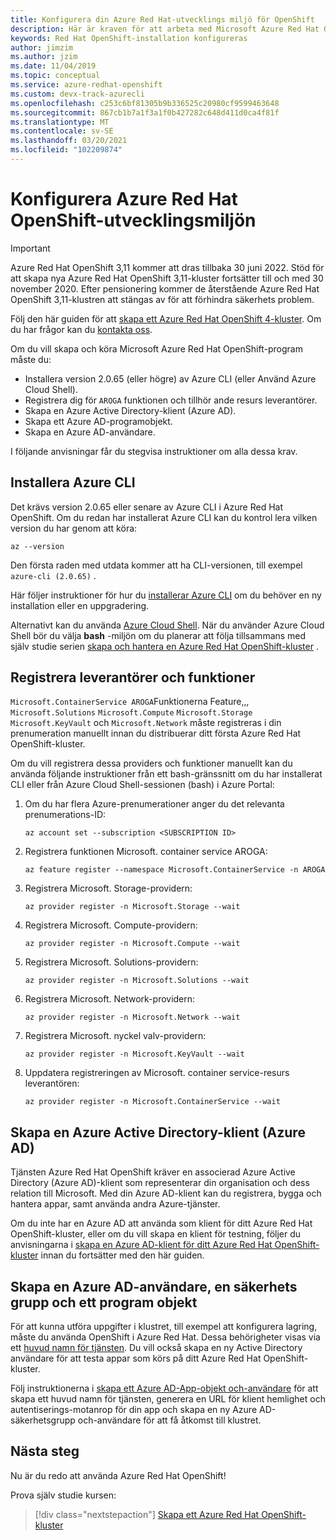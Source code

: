 ```yaml
---
title: Konfigurera din Azure Red Hat-utvecklings miljö för OpenShift
description: Här är kraven för att arbeta med Microsoft Azure Red Hat OpenShift.
keywords: Red Hat OpenShift-installation konfigureras
author: jimzim
ms.author: jzim
ms.date: 11/04/2019
ms.topic: conceptual
ms.service: azure-redhat-openshift
ms.custom: devx-track-azurecli
ms.openlocfilehash: c253c6bf81305b9b336525c20980cf9599463648
ms.sourcegitcommit: 867cb1b7a1f3a1f0b427282c648d411d0ca4f81f
ms.translationtype: MT
ms.contentlocale: sv-SE
ms.lasthandoff: 03/20/2021
ms.locfileid: "102209874"
---
```

# <a name="set-up-your-azure-red-hat-openshift-dev-environment"></a>Konfigurera Azure Red Hat OpenShift-utvecklingsmiljön

> [!IMPORTANT]
> Azure Red Hat OpenShift 3,11 kommer att dras tillbaka 30 juni 2022. Stöd för att skapa nya Azure Red Hat OpenShift 3,11-kluster fortsätter till och med 30 november 2020. Efter pensionering kommer de återstående Azure Red Hat OpenShift 3,11-klustren att stängas av för att förhindra säkerhets problem.
> 
> Följ den här guiden för att [skapa ett Azure Red Hat OpenShift 4-kluster](tutorial-create-cluster.md).
> Om du har frågor kan du [kontakta oss](mailto:arofeedback@microsoft.com).

Om du vill skapa och köra Microsoft Azure Red Hat OpenShift-program måste du:

* Installera version 2.0.65 (eller högre) av Azure CLI (eller Använd Azure Cloud Shell).
* Registrera dig för `AROGA` funktionen och tillhör ande resurs leverantörer.
* Skapa en Azure Active Directory-klient (Azure AD).
* Skapa ett Azure AD-programobjekt.
* Skapa en Azure AD-användare.

I följande anvisningar får du stegvisa instruktioner om alla dessa krav.

## <a name="install-the-azure-cli"></a>Installera Azure CLI

Det krävs version 2.0.65 eller senare av Azure CLI i Azure Red Hat OpenShift. Om du redan har installerat Azure CLI kan du kontrol lera vilken version du har genom att köra:

```azurecli
az --version
```

Den första raden med utdata kommer att ha CLI-versionen, till exempel `azure-cli (2.0.65)` .

Här följer instruktioner för hur du [installerar Azure CLI](/cli/azure/install-azure-cli) om du behöver en ny installation eller en uppgradering.

Alternativt kan du använda [Azure Cloud Shell](../cloud-shell/overview.md). När du använder Azure Cloud Shell bör du välja **bash** -miljön om du planerar att följa tillsammans med själv studie serien [skapa och hantera en Azure Red Hat OpenShift-kluster](tutorial-create-cluster.md) .

## <a name="register-providers-and-features"></a>Registrera leverantörer och funktioner

`Microsoft.ContainerService AROGA`Funktionerna Feature,,, `Microsoft.Solutions` `Microsoft.Compute` `Microsoft.Storage` `Microsoft.KeyVault` och `Microsoft.Network` måste registreras i din prenumeration manuellt innan du distribuerar ditt första Azure Red Hat OpenShift-kluster.

Om du vill registrera dessa providers och funktioner manuellt kan du använda följande instruktioner från ett bash-gränssnitt om du har installerat CLI eller från Azure Cloud Shell-sessionen (bash) i Azure Portal:

1. Om du har flera Azure-prenumerationer anger du det relevanta prenumerations-ID:

    ```azurecli
    az account set --subscription <SUBSCRIPTION ID>
    ```

1. Registrera funktionen Microsoft. container service AROGA:

    ```azurecli
    az feature register --namespace Microsoft.ContainerService -n AROGA
    ```

1. Registrera Microsoft. Storage-providern:

    ```azurecli
    az provider register -n Microsoft.Storage --wait
    ```
    
1. Registrera Microsoft. Compute-providern:

    ```azurecli
    az provider register -n Microsoft.Compute --wait
    ```

1. Registrera Microsoft. Solutions-providern:

    ```azurecli
    az provider register -n Microsoft.Solutions --wait
    ```

1. Registrera Microsoft. Network-providern:

    ```azurecli
    az provider register -n Microsoft.Network --wait
    ```

1. Registrera Microsoft. nyckel valv-providern:

    ```azurecli
    az provider register -n Microsoft.KeyVault --wait
    ```

1. Uppdatera registreringen av Microsoft. container service-resurs leverantören:

    ```azurecli
    az provider register -n Microsoft.ContainerService --wait
    ```

## <a name="create-an-azure-active-directory-azure-ad-tenant"></a>Skapa en Azure Active Directory-klient (Azure AD)

Tjänsten Azure Red Hat OpenShift kräver en associerad Azure Active Directory (Azure AD)-klient som representerar din organisation och dess relation till Microsoft. Med din Azure AD-klient kan du registrera, bygga och hantera appar, samt använda andra Azure-tjänster.

Om du inte har en Azure AD att använda som klient för ditt Azure Red Hat OpenShift-kluster, eller om du vill skapa en klient för testning, följer du anvisningarna i [skapa en Azure AD-klient för ditt Azure Red Hat OpenShift-kluster](howto-create-tenant.md) innan du fortsätter med den här guiden.

## <a name="create-an-azure-ad-user-security-group-and-application-object"></a>Skapa en Azure AD-användare, en säkerhets grupp och ett program objekt

För att kunna utföra uppgifter i klustret, till exempel att konfigurera lagring, måste du använda OpenShift i Azure Red Hat. Dessa behörigheter visas via ett [huvud namn för tjänsten](../active-directory/develop/app-objects-and-service-principals.md#service-principal-object). Du vill också skapa en ny Active Directory användare för att testa appar som körs på ditt Azure Red Hat OpenShift-kluster.

Följ instruktionerna i [skapa ett Azure AD-App-objekt och-användare](howto-aad-app-configuration.md) för att skapa ett huvud namn för tjänsten, generera en URL för klient hemlighet och autentiserings-motanrop för din app och skapa en ny Azure AD-säkerhetsgrupp och-användare för att få åtkomst till klustret.

## <a name="next-steps"></a>Nästa steg

Nu är du redo att använda Azure Red Hat OpenShift!

Prova själv studie kursen:
> [!div class="nextstepaction"]
> [Skapa ett Azure Red Hat OpenShift-kluster](tutorial-create-cluster.md)

[azure-cli-install]: /cli/azure/install-azure-cli